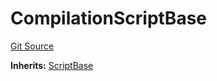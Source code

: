 # CompilationScriptBase
[Git Source](https://github.com/dustinstacy/boncurs/blob/6c025f69156de715812d7a6a70f223cf6541ed15/lib/forge-std/test/compilation/CompilationScriptBase.sol)

**Inherits:**
[ScriptBase](/lib/forge-std/src/Base.sol/abstract.ScriptBase.md)


